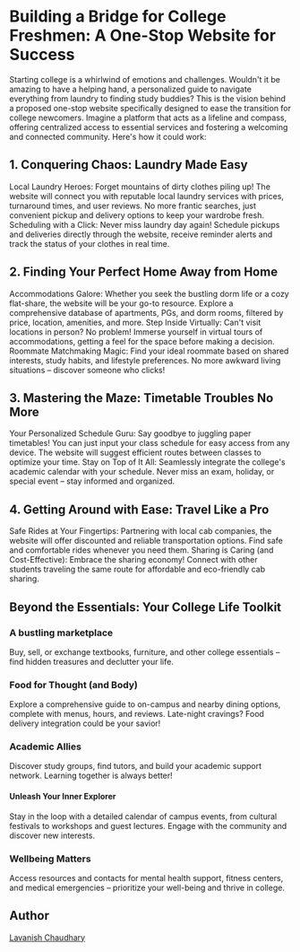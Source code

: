 # Building a Bridge for College Freshmen: A One-Stop Website for Success
Starting college is a whirlwind of emotions and challenges. Wouldn't it be amazing to have a helping hand, a personalized guide to navigate everything from laundry to finding study buddies? This is the vision behind a proposed one-stop website specifically designed to ease the transition for college newcomers. Imagine a platform that acts as a lifeline and compass, offering centralized access to essential services and fostering a welcoming and connected community. Here's how it could work:

## **1. Conquering Chaos: Laundry Made Easy**
Local Laundry Heroes: Forget mountains of dirty clothes piling up! The website will connect you with reputable local laundry services with prices, turnaround times, and user reviews. No more frantic searches, just convenient pickup and delivery options to keep your wardrobe fresh.
Scheduling with a Click: Never miss laundry day again! Schedule pickups and deliveries directly through the website, receive reminder alerts and track the status of your clothes in real time.
## **2. Finding Your Perfect Home Away from Home**
Accommodations Galore: Whether you seek the bustling dorm life or a cozy flat-share, the website will be your go-to resource. Explore a comprehensive database of apartments, PGs, and dorm rooms, filtered by price, location, amenities, and more.
Step Inside Virtually: Can't visit locations in person? No problem! Immerse yourself in virtual tours of accommodations, getting a feel for the space before making a decision.
Roommate Matchmaking Magic: Find your ideal roommate based on shared interests, study habits, and lifestyle preferences. No more awkward living situations – discover someone who clicks!
## **3. Mastering the Maze: Timetable Troubles No More**
Your Personalized Schedule Guru: Say goodbye to juggling paper timetables! You can just input your class schedule for easy access from any device. The website will suggest efficient routes between classes to optimize your time.
Stay on Top of It All: Seamlessly integrate the college's academic calendar with your schedule. Never miss an exam, holiday, or special event – stay informed and organized.
## **4. Getting Around with Ease: Travel Like a Pro**
Safe Rides at Your Fingertips: Partnering with local cab companies, the website will offer discounted and reliable transportation options. Find safe and comfortable rides whenever you need them.
Sharing is Caring (and Cost-Effective): Embrace the sharing economy! Connect with other students traveling the same route for affordable and eco-friendly cab sharing.
## Beyond the Essentials: Your College Life Toolkit
### **A bustling marketplace**
Buy, sell, or exchange textbooks, furniture, and other college essentials – find hidden treasures and declutter your life.
### **Food for Thought (and Body)**
Explore a comprehensive guide to on-campus and nearby dining options, complete with menus, hours, and reviews. Late-night cravings? Food delivery integration could be your savior!
### **Academic Allies**
Discover study groups, find tutors, and build your academic support network. Learning together is always better!
#### **Unleash Your Inner Explorer**
Stay in the loop with a detailed calendar of campus events, from cultural festivals to workshops and guest lectures. Engage with the community and discover new interests.
### **Wellbeing Matters**
Access resources and contacts for mental health support, fitness centers, and medical emergencies – prioritize your well-being and thrive in college.
## Author
[Lavanish Chaudhary](https://www.linkedin.com/in/lavanish-chaudhary/)
